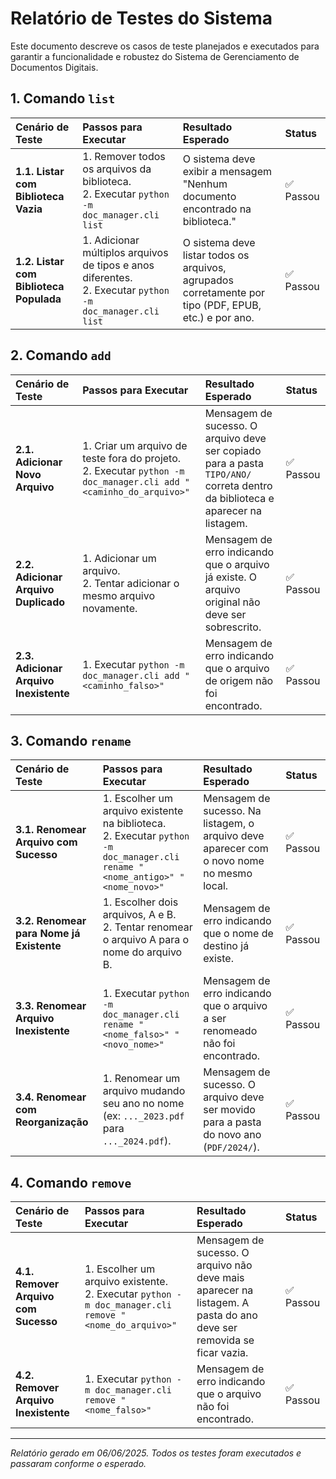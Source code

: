 # Relatório de Testes do Sistema

Este documento descreve os casos de teste planejados e executados para garantir a funcionalidade e robustez do Sistema de Gerenciamento de Documentos Digitais.

## 1. Comando `list`

| Cenário de Teste | Passos para Executar | Resultado Esperado | Status |
| :--- | :--- | :--- | :--- |
| **1.1. Listar com Biblioteca Vazia** | 1. Remover todos os arquivos da biblioteca. <br> 2. Executar `python -m doc_manager.cli list` | O sistema deve exibir a mensagem "Nenhum documento encontrado na biblioteca." | ✅ Passou |
| **1.2. Listar com Biblioteca Populada** | 1. Adicionar múltiplos arquivos de tipos e anos diferentes. <br> 2. Executar `python -m doc_manager.cli list` | O sistema deve listar todos os arquivos, agrupados corretamente por tipo (PDF, EPUB, etc.) e por ano. | ✅ Passou |

## 2. Comando `add`

| Cenário de Teste | Passos para Executar | Resultado Esperado | Status |
| :--- | :--- | :--- | :--- |
| **2.1. Adicionar Novo Arquivo** | 1. Criar um arquivo de teste fora do projeto. <br> 2. Executar `python -m doc_manager.cli add "<caminho_do_arquivo>"` | Mensagem de sucesso. O arquivo deve ser copiado para a pasta `TIPO/ANO/` correta dentro da biblioteca e aparecer na listagem. | ✅ Passou |
| **2.2. Adicionar Arquivo Duplicado** | 1. Adicionar um arquivo. <br> 2. Tentar adicionar o mesmo arquivo novamente. | Mensagem de erro indicando que o arquivo já existe. O arquivo original não deve ser sobrescrito. | ✅ Passou |
| **2.3. Adicionar Arquivo Inexistente** | 1. Executar `python -m doc_manager.cli add "<caminho_falso>"` | Mensagem de erro indicando que o arquivo de origem não foi encontrado. | ✅ Passou |

## 3. Comando `rename`

| Cenário de Teste | Passos para Executar | Resultado Esperado | Status |
| :--- | :--- | :--- | :--- |
| **3.1. Renomear Arquivo com Sucesso** | 1. Escolher um arquivo existente na biblioteca. <br> 2. Executar `python -m doc_manager.cli rename "<nome_antigo>" "<nome_novo>"` | Mensagem de sucesso. Na listagem, o arquivo deve aparecer com o novo nome no mesmo local. | ✅ Passou |
| **3.2. Renomear para Nome já Existente** | 1. Escolher dois arquivos, A e B. <br> 2. Tentar renomear o arquivo A para o nome do arquivo B. | Mensagem de erro indicando que o nome de destino já existe. | ✅ Passou |
| **3.3. Renomear Arquivo Inexistente** | 1. Executar `python -m doc_manager.cli rename "<nome_falso>" "<novo_nome>"` | Mensagem de erro indicando que o arquivo a ser renomeado não foi encontrado. | ✅ Passou |
| **3.4. Renomear com Reorganização** | 1. Renomear um arquivo mudando seu ano no nome (ex: `..._2023.pdf` para `..._2024.pdf`). | Mensagem de sucesso. O arquivo deve ser movido para a pasta do novo ano (`PDF/2024/`). | ✅ Passou |

## 4. Comando `remove`

| Cenário de Teste | Passos para Executar | Resultado Esperado | Status |
| :--- | :--- | :--- | :--- |
| **4.1. Remover Arquivo com Sucesso** | 1. Escolher um arquivo existente. <br> 2. Executar `python -m doc_manager.cli remove "<nome_do_arquivo>"` | Mensagem de sucesso. O arquivo não deve mais aparecer na listagem. A pasta do ano deve ser removida se ficar vazia. | ✅ Passou |
| **4.2. Remover Arquivo Inexistente** | 1. Executar `python -m doc_manager.cli remove "<nome_falso>"` | Mensagem de erro indicando que o arquivo não foi encontrado. | ✅ Passou |

---
*Relatório gerado em 06/06/2025. Todos os testes foram executados e passaram conforme o esperado.*